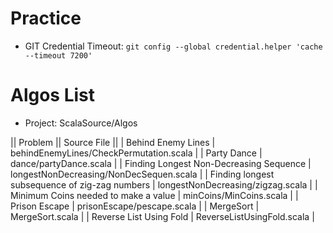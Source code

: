 # Practice

* GIT Credential Timeout: `git config --global credential.helper 'cache --timeout 7200'`

# Algos List

* Project: ScalaSource/Algos

|| Problem || Source File ||
| Behind Enemy Lines | behindEnemyLines/CheckPermutation.scala |
| Party Dance | dance/partyDance.scala |
| Finding Longest Non-Decreasing Sequence | longestNonDecreasing/NonDecSequen.scala |
| Finding longest subsequence of zig-zag numbers | longestNonDecreasing/zigzag.scala |
| Minimum Coins needed to make a value | minCoins/MinCoins.scala |
| Prison Escape | prisonEscape/pescape.scala |
| MergeSort | MergeSort.scala |
| Reverse List Using Fold | ReverseListUsingFold.scala |

